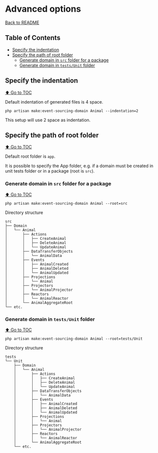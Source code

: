 # Advanced options

[Back to README](./../README.md)

## Table of Contents

- [Specify the indentation](#specify-the-indentation)
- [Specify the path of root folder](#specify-the-path-of-root-folder)
  - [Generate domain in `src` folder for a package](#generate-domain-in-src-folder-for-a-package)
  - [Generate domain in `tests/Unit` folder](#generate-domain-in-testsunit-folder)


## Specify the indentation

[⬆️ Go to TOC](#table-of-contents)

Default indentation of generated files is 4 space.

```shell
php artisan make:event-sourcing-domain Animal --indentation=2
```

This setup will use 2 space as indentation.

## Specify the path of root folder

[⬆️ Go to TOC](#table-of-contents)

Default root folder is `app`.

It is possible to specify the App folder, e.g. if a domain must be created in unit tests folder or in a package (root is
`src`).

### Generate domain in `src` folder for a package

[⬆️ Go to TOC](#table-of-contents)

```shell
php artisan make:event-sourcing-domain Animal --root=src
```

Directory structure

```
src
├── Domain
│   └── Animal
│       ├── Actions
│       │   ├── CreateAnimal
│       │   ├── DeleteAnimal
│       │   └── UpdateAnimal
│       ├── DataTransferObjects
│       │   └── AnimalData
│       ├── Events
│       │   ├── AnimalCreated
│       │   ├── AnimalDeleted
│       │   └── AnimalUpdated
│       ├── Projections
│       │   └── Animal
│       ├── Projectors
│       │   └── AnimalProjector
│       ├── Reactors
│       │   └── AnimalReactor
│       └── AnimalAggregateRoot
└── etc.
```

### Generate domain in `tests/Unit` folder

[⬆️ Go to TOC](#table-of-contents)

```shell
php artisan make:event-sourcing-domain Animal --root=tests/Unit
```

Directory structure

```
tests
└── Unit
    ├── Domain
    │   └── Animal
    │       ├── Actions
    │       │   ├── CreateAnimal
    │       │   ├── DeleteAnimal
    │       │   └── UpdateAnimal
    │       ├── DataTransferObjects
    │       │   └── AnimalData
    │       ├── Events
    │       │   ├── AnimalCreated
    │       │   ├── AnimalDeleted
    │       │   └── AnimalUpdated
    │       ├── Projections
    │       │   └── Animal
    │       ├── Projectors
    │       │   └── AnimalProjector
    │       ├── Reactors
    │       │   └── AnimalReactor
    │       └── AnimalAggregateRoot
    └── etc.
```

